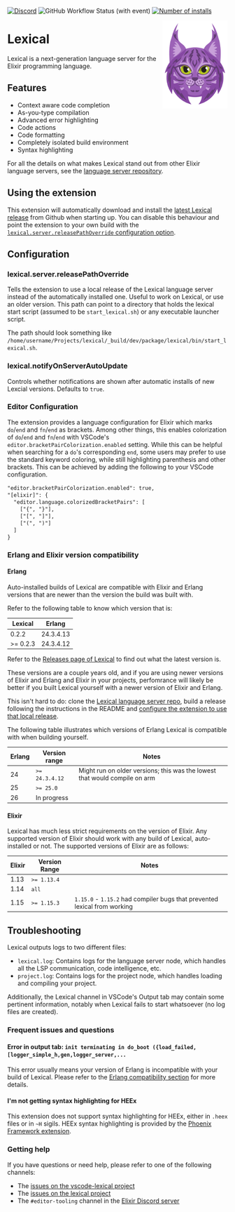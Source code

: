 [![Discord](https://img.shields.io/badge/Discord-5865F3?style=flat&logo=discord&logoColor=white&link=https://discord.gg/FvdkuVyted)](https://discord.gg/FvdkuVyted)
![GitHub Workflow Status (with event)](https://img.shields.io/github/actions/workflow/status/lexical-lsp/vscode-lexical/workflow.yml)
[![Number of installs](https://img.shields.io/visual-studio-marketplace/i/lexical-lsp.lexical)](https://marketplace.visualstudio.com/items?itemName=lexical-lsp.lexical)

<img alt="Lexical logo: Lexi the lynx" src="https://raw.githubusercontent.com/lexical-lsp/lexical/main/assets/lexi-logo.png" width="150" height="200" align="right"/>

# Lexical

Lexical is a next-generation language server for the Elixir programming
language.

## Features

- Context aware code completion
- As-you-type compilation
- Advanced error highlighting
- Code actions
- Code formatting
- Completely isolated build environment
- Syntax highlighting

For all the details on what makes Lexical stand out from other Elixir language
servers, see the
[language server repository](https://github.com/lexical-lsp/lexical).

## Using the extension

This extension will automatically download and install the
[latest Lexical release](https://github.com/lexical-lsp/lexical/releases) from
Github when starting up. You can disable this behaviour and point the extension
to your own build with the
[`lexical.server.releasePathOverride` configuration option](#lexicalserverreleasepathoverride).

## Configuration

### lexical.server.releasePathOverride

Tells the extension to use a local release of the Lexical language server
instead of the automatically installed one. Useful to work on Lexical, or use an
older version. This path can point to a directory that holds the lexical start
script (assumed to be `start_lexical.sh`) or any executable launcher script.

The path should look something like
`/home/username/Projects/lexical/_build/dev/package/lexical/bin/start_lexical.sh`.

### lexical.notifyOnServerAutoUpdate

Controls whether notifications are shown after automatic installs of new Lexcial
versions. Defaults to `true`.

### Editor Configuration

The extension provides a language configuration for Elixir which marks
`do`/`end` and `fn`/`end` as brackets. Among other things, this enables
colorization of `do`/`end` and `fn`/`end` with VSCode's
`editor.bracketPairColorization.enabled` setting. While this can be helpful when
searching for a `do`'s corresponding `end`, some users may prefer to use the
standard keyword coloring, while still highlighting parenthesis and other
brackets. This can be achieved by adding the following to your VSCode
configuration.

```jsonc
"editor.bracketPairColorization.enabled": true,
"[elixir]": {
  "editor.language.colorizedBracketPairs": [
    ["{", "}"],
    ["[", "]"],
    ["(", ")"]
  ]
}
```

### Erlang and Elixir version compatibility

#### Erlang

Auto-installed builds of Lexical are compatible with Elixir and Erlang versions
that are newer than the version the build was built with.

Refer to the following table to know which version that is:

| Lexical  | Erlang    |
| -------- | --------- |
| 0.2.2    | 24.3.4.13 |
| >= 0.2.3 | 24.3.4.12 |

Refer to the
[Releases page of Lexical](https://github.com/lexical-lsp/lexical/releases) to
find out what the latest version is.

These versions are a couple years old, and if you are using newer versions of
Elixir and Erlang and Elixir in your projects, perfomrance will likely be better
if you built Lexical yourself with a newer version of Elixir and Erlang.

This isn't hard to do: clone the
[Lexical language server repo](https://github.com/lexical-lsp/lexical), build a
release following the instructions in the README and
[configure the extension to use that local release](#lexicalserverreleasepathoverride).

The following table illustrates which versions of Erlang Lexical is compatible
with when building yourself.

| Erlang | Version range  | Notes                                                                      |
| ------ | -------------- | -------------------------------------------------------------------------- |
| 24     | `>= 24.3.4.12` | Might run on older versions; this was the lowest that would compile on arm |
| 25     | `>= 25.0`      |                                                                            |
| 26     | In progress    |                                                                            |

#### Elixir

Lexical has much less strict requirements on the version of Elixir. Any
supported version of Elixir should work with any build of Lexical,
auto-installed or not. The supported versions of Elixir are as follows:

| Elixir | Version Range | Notes                                                                     |
| ------ | ------------- | ------------------------------------------------------------------------- |
| 1.13   | `>= 1.13.4`   |                                                                           |
| 1.14   | `all`         |                                                                           |
| 1.15   | `>= 1.15.3`   | `1.15.0` - `1.15.2` had compiler bugs that prevented lexical from working |

## Troubleshooting

Lexical outputs logs to two different files:

- `lexical.log`: Contains logs for the language server node, which handles all
  the LSP communication, code intelligence, etc.
- `project.log`: Contains logs for the project node, which handles loading and
  compiling your project.

Additionally, the Lexical channel in VSCode's Output tab may contain some
pertinent information, notably when Lexical fails to start whatsoever (no log
files are created).

### Frequent issues and questions

#### Error in output tab: `init terminating in do_boot ({load_failed,[logger_simple_h,gen,logger_server,...`

This error usually means your version of Erlang is incompatible with your build
of Lexical. Please refer to the [Erlang compatibility section](#erlang) for more
details.

#### I'm not getting syntax highlighting for HEEx

This extension does not support syntax highlighting for HEEx, either in `.heex`
files or in `~H` sigils. HEEx syntax highlighting is provided by the
[Phoenix Framework extension](https://marketplace.visualstudio.com/items?itemName=phoenixframework.phoenix).

### Getting help

If you have questions or need help, please refer to one of the following
channels:

- The
  [issues on the vscode-lexical project](https://github.com/lexical-lsp/vscode-lexical/issues)
- The
  [issues on the lexical project](https://github.com/lexical-lsp/lexical/issues)
- The `#editor-tooling` channel in the
  [Elixir Discord server](https://discord.gg/elixir)
